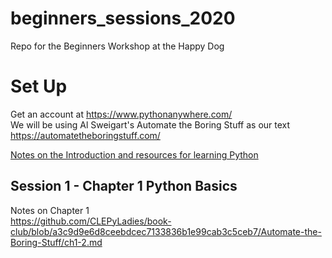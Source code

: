 # beginners_sessions_2020
Repo for the Beginners Workshop at the Happy Dog


# Set Up
Get an account at https://www.pythonanywhere.com/  
We will be using  Al Sweigart's Automate the Boring Stuff as our text  
https://automatetheboringstuff.com/

[Notes on the Introduction and resources for learning Python](https://github.com/CLEPyLadies/book-club/blob/a3c9d9e6d8ceebdcec7133836b1e99cab3c5ceb7/Automate-the-Boring-Stuff/ch0.md)

## Session 1 - Chapter 1  Python Basics
Notes on Chapter 1  
https://github.com/CLEPyLadies/book-club/blob/a3c9d9e6d8ceebdcec7133836b1e99cab3c5ceb7/Automate-the-Boring-Stuff/ch1-2.md

